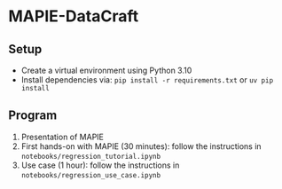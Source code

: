 # MAPIE-DataCraft

## Setup

 - Create a virtual environment using Python 3.10
 - Install dependencies via: `pip install -r requirements.txt` or `uv pip install`

## Program

1. Presentation of MAPIE
2. First hands-on with MAPIE (30 minutes): follow the instructions in `notebooks/regression_tutorial.ipynb`
3. Use case (1 hour): follow the instructions in `notebooks/regression_use_case.ipynb`
